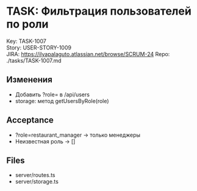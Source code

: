 # TASK: Фильтрация пользователей по роли
Key: TASK-1007  
Story: USER-STORY-1009  
JIRA: https://ilyapalaguto.atlassian.net/browse/SCRUM-24
Repo: ./tasks/TASK-1007.md

## Изменения
- Добавить ?role= в /api/users
- storage: метод getUsersByRole(role)

## Acceptance
- ?role=restaurant_manager → только менеджеры
- Неизвестная роль → []

## Files
- server/routes.ts
- server/storage.ts
